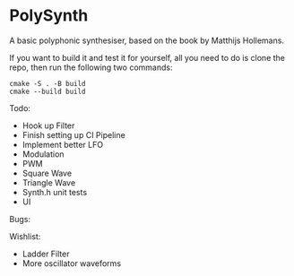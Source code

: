 # PolySynth
A basic polyphonic synthesiser, based on the book by Matthijs Hollemans.

If you want to build it and test it for yourself, all you need to do is clone the repo, then run the following two commands:

```
cmake -S . -B build 
cmake --build build
```

Todo:

- Hook up Filter
- Finish setting up CI Pipeline
- Implement better LFO
- Modulation
- PWM
- Square Wave
- Triangle Wave
- Synth.h unit tests
- UI

Bugs:


Wishlist:

- Ladder Filter
- More oscillator waveforms
